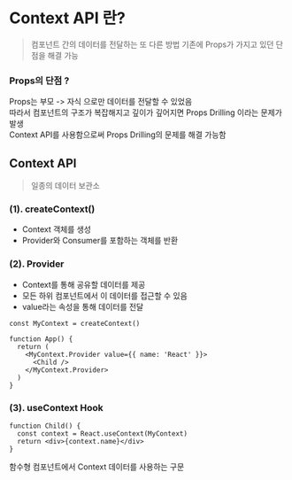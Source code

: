 # Context API 란?

> 컴포넌트 간의 데이터를 전달하는 또 다른 방법
> 기존에 Props가 가지고 있던 단점을 해결 가능

### Props의 단점 ?

Props는 부모 -> 자식 으로만 데이터를 전달할 수 있었음<br>
따라서 컴포넌트의 구조가 복잡해지고 깊이가 깊어지면 Props Drilling 이라는 문제가 발생<br>
Context API를 사용함으로써 Props Drilling의 문제를 해결 가능함

## Context API

> 일종의 데이터 보관소

### (1). createContext()

- Context 객체를 생성
- Provider와 Consumer를 포함하는 객체를 반환

### (2). Provider

- Context를 통해 공유할 데이터를 제공
- 모든 하위 컴포넌트에서 이 데이터를 접근할 수 있음
- value라는 속성을 통해 데이터를 전달

```JS
const MyContext = createContext()

function App() {
  return (
    <MyContext.Provider value={{ name: 'React' }}>
      <Child />
    </MyContext.Provider>
  )
}
```

### (3). useContext Hook

```JS
function Child() {
  const context = React.useContext(MyContext)
  return <div>{context.name}</div>
}
```

함수형 컴포넌트에서 Context 데이터를 사용하는 구문

